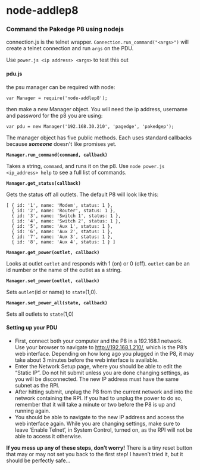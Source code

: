# node-addlep8
### Command the Pakedge P8 using nodejs

connection.js is the telnet wrapper. ```Connection.run_command("<args>")``` will create a telnet connection and run ```args``` on the PDU.

Use ```power.js <ip address> <args>``` to test this out

#### pdu.js

the psu manager can be required with node:

```var Manager = require('node-addlep8'); ```

then make a new Manager object. You will need the ip address, username and password for the p8 you are using:

```var pdu = new Manager('192.168.30.210', 'pagedge', 'pakedgep');```

The manager object has five public methods. Each uses standard callbacks because **_someone_** doesn't like promises yet.

**```Manager.run_command(command, callback)```**

Takes a string, `command`, and runs it on the p8. Use ```node power.js <ip_address> help``` to see a full list of commands.


**```Manager.get_status(callback)```**

Gets the status off all outlets. The default P8 will look like this:


```
[ { id: '1', name: 'Modem', status: 1 },
  { id: '2', name: 'Router', status: 1 },
  { id: '3', name: 'Switch 1', status: 1 },
  { id: '4', name: 'Switch 2', status: 1 },
  { id: '5', name: 'Aux 1', status: 1 },
  { id: '6', name: 'Aux 2', status: 1 },
  { id: '7', name: 'Aux 3', status: 1 },
  { id: '8', name: 'Aux 4', status: 1 } ]
```


**```Manager.get_power(outlet, callback)```**

Looks at outlet ```outlet``` and responds with 1 (on) or 0 (off). ```outlet``` can be an id number or the name of the outlet as a string.

**```Manager.set_power(outlet, callback)```**

Sets ```outlet```(id or name) to ```state```(1,0).

**```Manager.set_power_all(state, callback)```**

Sets all outlets to ```state```(1,0)

#### Setting up your PDU
- First, connect both your computer and the P8 in a 192.168.1 network. Use your browser to navigate to http://192.168.1.210/, which is the P8’s web interface. Depending on how long ago you plugged in the P8, it may take about 3 minutes before the web interface is available.
- Enter the Network Setup page, where you should be able to edit the “Static IP”. Do not hit submit unless you are done changing settings, as you will be disconnected. The new IP address must have the same subnet as the RPI.
- After hitting submit, unplug the P8 from the current network and into the network containing the RPI. If you had to unplug the power to do so, remember that it will take a minute or two before the P8 is up and running again.
- You should be able to navigate to the new IP address and access the web interface again. While you are changing settings, make sure to leave ‘Enable Telnet’, in System Control, turned on, as the RPI will not be able to access it otherwise.

**If you mess up any of these steps, don’t worry!** There is a tiny reset button that may or may not set you back to the first step! I haven’t tried it, but it should be perfectly safe…
